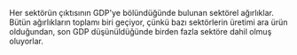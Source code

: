 Her sektörün çıktısının GDP'ye bölündüğünde bulunan sektörel ağırlıklar. Bütün ağırlıkların toplamı biri geçiyor, çünkü bazı sektörlerin üretimi ara ürün olduğundan, son GDP düşünüldüğünde birden fazla sektöre dahil olmuş oluyorlar.